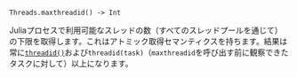 ```
Threads.maxthreadid() -> Int
```

Juliaプロセスで利用可能なスレッドの数（すべてのスレッドプールを通じて）の下限を取得します。これはアトミック取得セマンティクスを持ちます。結果は常に[`threadid()`](@ref)および`threadid(task)`（`maxthreadid`を呼び出す前に観察できたタスクに対して）以上になります。

